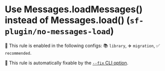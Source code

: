# Use Messages.loadMessages() instead of Messages.load() (`sf-plugin/no-messages-load`)

💼 This rule is enabled in the following configs: 📚 `library`, ✈️ `migration`, ✅ `recommended`.

🔧 This rule is automatically fixable by the [`--fix` CLI option](https://eslint.org/docs/latest/user-guide/command-line-interface#--fix).

<!-- end auto-generated rule header -->
